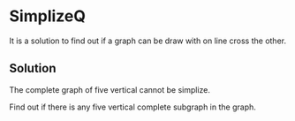 # SimplizeQ

It is a solution to find out if a graph can be draw with on line cross the other.

## Solution
The complete graph of five vertical cannot be simplize.

Find out if there is any five vertical complete subgraph in the graph.  
